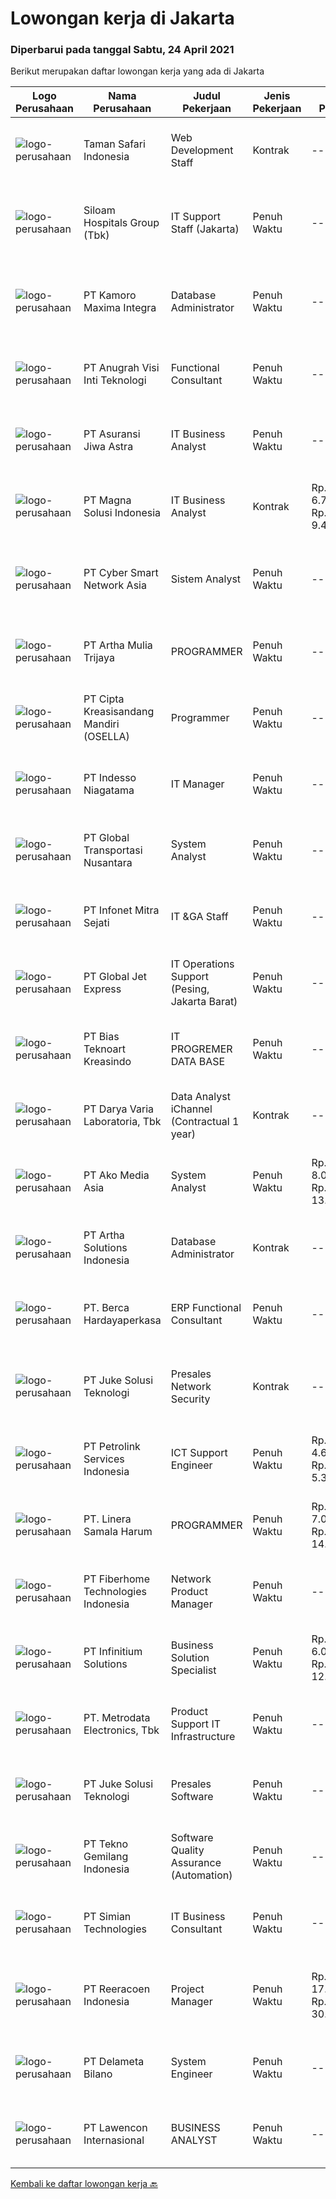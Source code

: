
  # Lowongan kerja di Jakarta

  ### Diperbarui pada tanggal Sabtu, 24 April 2021

  Berikut merupakan daftar lowongan kerja yang ada di Jakarta

  |Logo Perusahaan | Nama Perusahaan | Judul Pekerjaan | Jenis Pekerjaan | Gaji Pekerjaan | Lokasi | Deskripsi | Tanggal diunggah | Pranala |
  | -------------- | --------------- | --------------- | --------- | --------- | -------------- | ------- | ----------- | ----------- |
  |![logo-perusahaan](https://image-service-cdn.seek.com.au/19f64a674f5ee7e06f0458a5d7b08c3ec00ac01c/ee4dce1061f3f616224767ad58cb2fc751b8d2dc)|Taman Safari Indonesia|Web Development Staff|Kontrak|---|Jakarta Selatan|Requirement: Bachelor Degree (Computer Science / IT), with a minimum GPA of 3.00 Minimum 2 Years working experiences as IT Developer Fresh Graduate...|Jumat, 23 April 2021|https://www.jobstreet.co.id/id/job/web-development-staff-3515473?token=0~cd231c0b-634f-40f7-8e69-60cf6907ed82&sectionRank=1&jobId=jobstreet-id-job-3515473|
|![logo-perusahaan](https://image-service-cdn.seek.com.au/43c497841bb9bb0d3c63e43e04c89df51fdc045b/ee4dce1061f3f616224767ad58cb2fc751b8d2dc)|Siloam Hospitals Group (Tbk)|IT Support Staff (Jakarta)|Penuh Waktu|---|Jakarta Raya|Tanggung Jawab: Melakukan pemeliharaan rutin serta perbaikan sesuai dengan permintaan pengguna terhadap seluruh program atau sistem yang digunakan di...|Jumat, 23 April 2021|https://www.jobstreet.co.id/id/job/it-support-staff-jakarta-3515983?token=0~cd231c0b-634f-40f7-8e69-60cf6907ed82&sectionRank=2&jobId=jobstreet-id-job-3515983|
|![logo-perusahaan](https://image-service-cdn.seek.com.au/3d982a4534d2cde7235083cde429be525492ff87/ee4dce1061f3f616224767ad58cb2fc751b8d2dc)|PT Kamoro Maxima Integra|Database Administrator|Penuh Waktu|---|Jakarta Raya|Handle common database procedures, including but not limited to: upgrade, backup, recovery, migration database structure Build scaleable database...|Jumat, 23 April 2021|https://www.jobstreet.co.id/id/job/database-administrator-3515637?token=0~cd231c0b-634f-40f7-8e69-60cf6907ed82&sectionRank=3&jobId=jobstreet-id-job-3515637|
|![logo-perusahaan](https://image-service-cdn.seek.com.au/400147b601611eae4e758ad70a51a8d1ebd0c2e6/ee4dce1061f3f616224767ad58cb2fc751b8d2dc)|PT Anugrah Visi Inti Teknologi|Functional Consultant|Penuh Waktu|---|Jakarta Raya|Description:Do you have passion to analyse business process based on customer’s need?Do you enjoy help customer on solving their problem and find out...|Jumat, 23 April 2021|https://www.jobstreet.co.id/id/job/functional-consultant-3515255?token=0~cd231c0b-634f-40f7-8e69-60cf6907ed82&sectionRank=4&jobId=jobstreet-id-job-3515255|
|![logo-perusahaan](https://image-service-cdn.seek.com.au/c33121de609a1e8204a4683646064be0534f6441/ee4dce1061f3f616224767ad58cb2fc751b8d2dc)|PT Asuransi Jiwa Astra|IT Business Analyst|Penuh Waktu|---|Jakarta Selatan|Job Duties :To understand of business change needs, assessing the business impact of those changes, capturing, analysing, delivering, documenting...|Jumat, 23 April 2021|https://www.jobstreet.co.id/id/job/it-business-analyst-3515276?token=0~cd231c0b-634f-40f7-8e69-60cf6907ed82&sectionRank=5&jobId=jobstreet-id-job-3515276|
|![logo-perusahaan](https://image-service-cdn.seek.com.au/8b67faf0661956867999724a7f9b7a385624a287/ee4dce1061f3f616224767ad58cb2fc751b8d2dc)|PT Magna Solusi Indonesia|IT Business Analyst|Kontrak|Rp. 6.750.000-Rp. 9.450.000|Jakarta Raya|REQUIREMENTS Minimal pendidikan D3 jurusan ilmu komputer (Teknik Informasi, Sistem Informasi) dan jurusan lain yang sesuai. Memiliki pengalaman...|Jumat, 23 April 2021|https://www.jobstreet.co.id/id/job/it-business-analyst-3515888?token=0~cd231c0b-634f-40f7-8e69-60cf6907ed82&sectionRank=6&jobId=jobstreet-id-job-3515888|
|![logo-perusahaan](https://image-service-cdn.seek.com.au/a302ffad9b77aec8e5d95d09144bb178ba819e4c/ee4dce1061f3f616224767ad58cb2fc751b8d2dc)|PT Cyber Smart Network Asia|Sistem Analyst|Penuh Waktu|---|Jakarta Timur|DESKRIPSI PEKERJAAN Mempersiapkan flow chart dan diagram yang menggambarkan kemampuan dan proses dari sistem yang digunakan. Riset, perencanaan,...|Jumat, 23 April 2021|https://www.jobstreet.co.id/id/job/sistem-analyst-3515508?token=0~cd231c0b-634f-40f7-8e69-60cf6907ed82&sectionRank=7&jobId=jobstreet-id-job-3515508|
|![logo-perusahaan](https://image-service-cdn.seek.com.au/116f258f57cc97c2bdf695e4b842ad4c8439152c/ee4dce1061f3f616224767ad58cb2fc751b8d2dc)|PT Artha Mulia Trijaya|PROGRAMMER|Penuh Waktu|---|Jakarta Barat|PROGRAMMER Requirement Experience with RPA Software : example Gleematic, UI Path, etc will be an advantage Experience with architecting and developing...|Jumat, 23 April 2021|https://www.jobstreet.co.id/id/job/programmer-3506334?token=0~cd231c0b-634f-40f7-8e69-60cf6907ed82&sectionRank=8&jobId=jobstreet-id-job-3506334|
|![logo-perusahaan](https://image-service-cdn.seek.com.au/8bdaf93ac6c27248d0f5b0789ebd1fe77416c632/ee4dce1061f3f616224767ad58cb2fc751b8d2dc)|PT Cipta Kreasisandang Mandiri (OSELLA)|Programmer|Penuh Waktu|---|Jakarta Raya|Job Qualifications : Candidate must possess at least bachleor's Degree in Computer Science/Information Technology or equivalent Strong in PHP...|Jumat, 23 April 2021|https://www.jobstreet.co.id/id/job/programmer-3515762?token=0~cd231c0b-634f-40f7-8e69-60cf6907ed82&sectionRank=9&jobId=jobstreet-id-job-3515762|
|![logo-perusahaan](https://image-service-cdn.seek.com.au/d7b1285ea18ef24a91cb9738ea3b7e02f6543bb9/ee4dce1061f3f616224767ad58cb2fc751b8d2dc)|PT Indesso Niagatama|IT Manager|Penuh Waktu|---|Jakarta Pusat|Responsibilities : Plan, evaluate and establish an integrated enterprise-wide IT system to support and enable the standardization of business...|Jumat, 23 April 2021|https://www.jobstreet.co.id/id/job/it-manager-3515056?token=0~cd231c0b-634f-40f7-8e69-60cf6907ed82&sectionRank=10&jobId=jobstreet-id-job-3515056|
|![logo-perusahaan](https://image-service-cdn.seek.com.au/1876b903a15d727d7a249abfd52986cd75bd0bbd/ee4dce1061f3f616224767ad58cb2fc751b8d2dc)|PT Global Transportasi Nusantara|System Analyst|Penuh Waktu|---|Jakarta Pusat|Job Descriptions : Perform Design, Implementation, Support and upgrade of information system to meet the business and user needs Analyze, Prioritize...|Jumat, 23 April 2021|https://www.jobstreet.co.id/id/job/system-analyst-3515546?token=0~cd231c0b-634f-40f7-8e69-60cf6907ed82&sectionRank=11&jobId=jobstreet-id-job-3515546|
|![logo-perusahaan](https://image-service-cdn.seek.com.au/b41ca8136a24131c8dedf2af298a5993af9a8b41/ee4dce1061f3f616224767ad58cb2fc751b8d2dc)|PT Infonet Mitra Sejati|IT &GA Staff|Penuh Waktu|---|Jakarta Utara|Deskripsi Pekerjaan Maintenance Hardware dan Software Instalasi OS Windows, Sistem support, dan jaringan Sistem support, jaringan, CCTV, PABX , email...|Kamis, 22 April 2021|https://www.jobstreet.co.id/id/job/it-ga-staff-3514678?token=0~cd231c0b-634f-40f7-8e69-60cf6907ed82&sectionRank=12&jobId=jobstreet-id-job-3514678|
|![logo-perusahaan](https://image-service-cdn.seek.com.au/40a17508d013d42f7812d80810219a8c469c4ff9/ee4dce1061f3f616224767ad58cb2fc751b8d2dc)|PT Global Jet Express|IT Operations Support (Pesing, Jakarta Barat)|Penuh Waktu|---|Jakarta Barat|** Kandidat harus bersedia untuk ditempatkan di Pesing, Jakarta Barat** Memiliki sertifikasi MCTNA/CCNA diutamakan** Tolong lampirkan CV pengalaman...|Jumat, 23 April 2021|https://www.jobstreet.co.id/id/job/it-operations-support-pesing-jakarta-barat-3515209?token=0~cd231c0b-634f-40f7-8e69-60cf6907ed82&sectionRank=13&jobId=jobstreet-id-job-3515209|
|![logo-perusahaan](https://image-service-cdn.seek.com.au/0c5795f7c655d3b540372df7c5e441c38f619d64/ee4dce1061f3f616224767ad58cb2fc751b8d2dc)|PT Bias Teknoart Kreasindo|IT PROGREMER DATA BASE|Penuh Waktu|---|Jakarta Selatan|Kulaifikasi : Usia maksimal 30 tahun Pendidikan S.1 Komputer dari Universitas terkemuka. Pengalaman min 1 tahun / Fresh Graduate Penempatan di...|Jumat, 23 April 2021|https://www.jobstreet.co.id/id/job/it-progremer-data-base-3515425?token=0~cd231c0b-634f-40f7-8e69-60cf6907ed82&sectionRank=14&jobId=jobstreet-id-job-3515425|
|![logo-perusahaan](https://image-service-cdn.seek.com.au/294a00e4e339a0db319cf2fd45e3356076804f95/ee4dce1061f3f616224767ad58cb2fc751b8d2dc)|PT Darya Varia Laboratoria, Tbk|Data Analyst iChannel (Contractual 1 year)|Kontrak|---|Jakarta Selatan|As a DM Data Analyst to support: Data sales reporting and performance distribution team. Develop new business analyst for Distribution team and...|Jumat, 23 April 2021|https://www.jobstreet.co.id/id/job/data-analyst-ichannel-contractual-1-year-3515333?token=0~cd231c0b-634f-40f7-8e69-60cf6907ed82&sectionRank=15&jobId=jobstreet-id-job-3515333|
|![logo-perusahaan](https://image-service-cdn.seek.com.au/2b14206395c6b15ff85fdcdb85f74d423062361c/ee4dce1061f3f616224767ad58cb2fc751b8d2dc)|PT Ako Media Asia|System Analyst|Penuh Waktu|Rp. 8.000.000-Rp. 13.000.000|Jakarta Selatan|Gather business requirements from the client. Formulate business flow according to the requirements. Formulate application process based on business...|Jumat, 23 April 2021|https://www.jobstreet.co.id/id/job/system-analyst-3515091?token=0~cd231c0b-634f-40f7-8e69-60cf6907ed82&sectionRank=16&jobId=jobstreet-id-job-3515091|
|![logo-perusahaan](https://image-service-cdn.seek.com.au/45b684b671acefa435a260b37e206b10b22c6596/ee4dce1061f3f616224767ad58cb2fc751b8d2dc)|PT Artha Solutions Indonesia|Database Administrator|Kontrak|---|Jakarta Raya|Job Description : Perform Database installation from scratch including OS user &amp; group creations, installing required software packages, OS...|Kamis, 22 April 2021|https://www.jobstreet.co.id/id/job/database-administrator-3514221?token=0~cd231c0b-634f-40f7-8e69-60cf6907ed82&sectionRank=17&jobId=jobstreet-id-job-3514221|
|![logo-perusahaan](https://image-service-cdn.seek.com.au/0c900ac2b5b1a2cf9bee651ce5d069e68ff14c92/ee4dce1061f3f616224767ad58cb2fc751b8d2dc)|PT. Berca Hardayaperkasa|ERP Functional Consultant|Penuh Waktu|---|Jakarta Raya|Why work with us?Established since 1990, Berca Hardayaperkasa is becoming one of the leading providers of Enterprise Information Communication...|Jumat, 23 April 2021|https://www.jobstreet.co.id/id/job/erp-functional-consultant-3515042?token=0~cd231c0b-634f-40f7-8e69-60cf6907ed82&sectionRank=18&jobId=jobstreet-id-job-3515042|
|![logo-perusahaan](https://image-service-cdn.seek.com.au/d35ac5ea00c4425d578be3d79ae0a51787864fee/ee4dce1061f3f616224767ad58cb2fc751b8d2dc)|PT Juke Solusi Teknologi|Presales Network Security|Kontrak|---|Jakarta Pusat|Position Summary:The Solutions Architect is a pre-sales resource that leads the consultative discovery of the client’s business goals, objectives, and...|Jumat, 23 April 2021|https://www.jobstreet.co.id/id/job/presales-network-security-3501910?token=0~cd231c0b-634f-40f7-8e69-60cf6907ed82&sectionRank=19&jobId=jobstreet-id-job-3501910|
|![logo-perusahaan](https://image-service-cdn.seek.com.au/818ea290617ac08d926e30c997fe9d2cbcfcbd92/ee4dce1061f3f616224767ad58cb2fc751b8d2dc)|PT Petrolink Services Indonesia|ICT Support Engineer|Penuh Waktu|Rp. 4.600.000-Rp. 5.300.000|Jakarta Raya|[IMPORTANT - This position will constitute 24/7 support - so in the future, you could be working on night shift]The person in this position will need...|Kamis, 22 April 2021|https://www.jobstreet.co.id/id/job/ict-support-engineer-3514270?token=0~cd231c0b-634f-40f7-8e69-60cf6907ed82&sectionRank=20&jobId=jobstreet-id-job-3514270|
|![logo-perusahaan](https://us.123rf.com/450wm/pavelstasevich/pavelstasevich1811/pavelstasevich181101027/112815900-stock-vector-no-image-available-icon-flat-vector.jpg?ver=6)|PT. Linera Samala Harum|PROGRAMMER|Penuh Waktu|Rp. 7.000.000-Rp. 14.000.000|Jakarta Barat|PROGRAMMERDibutuhkan 2 orang Programmer dengan kriteria sebagai berikut:* Lulusan S1 dengan jurusan Teknik Informatika/ Komputer.* Diutamakan memiliki...|Jumat, 23 April 2021|https://www.jobstreet.co.id/id/job/programmer-3515936?token=0~cd231c0b-634f-40f7-8e69-60cf6907ed82&sectionRank=21&jobId=jobstreet-id-job-3515936|
|![logo-perusahaan](https://image-service-cdn.seek.com.au/74ca72eb29bd94414b106779bc29bc51b9f2510d/ee4dce1061f3f616224767ad58cb2fc751b8d2dc)|PT Fiberhome Technologies Indonesia|Network Product Manager|Penuh Waktu|---|Jakarta Barat|Job Responsibilites  Focus on Indonesia OTN/DWDM marketing development while focusing on trend analysis of future network development. Responsible for...|Jumat, 23 April 2021|https://www.jobstreet.co.id/id/job/network-product-manager-3506376?token=0~cd231c0b-634f-40f7-8e69-60cf6907ed82&sectionRank=22&jobId=jobstreet-id-job-3506376|
|![logo-perusahaan](https://image-service-cdn.seek.com.au/06c3df56b6369bca590439015e58338a9695ed80/ee4dce1061f3f616224767ad58cb2fc751b8d2dc)|PT Infinitium Solutions|Business Solution Specialist|Penuh Waktu|Rp. 6.000.000-Rp. 12.000.000|Jakarta Pusat|Job Responsibilities: To attend meetings with potential clients to determine technical and business requirements and ensuring that all necessary...|Jumat, 23 April 2021|https://www.jobstreet.co.id/id/job/business-solution-specialist-3515926?token=0~cd231c0b-634f-40f7-8e69-60cf6907ed82&sectionRank=23&jobId=jobstreet-id-job-3515926|
|![logo-perusahaan](https://image-service-cdn.seek.com.au/360ff551a5280d24a3ac9432bdc8ba5ec988566b/ee4dce1061f3f616224767ad58cb2fc751b8d2dc)|PT. Metrodata Electronics, Tbk|Product Support IT Infrastructure|Penuh Waktu|---|Jakarta Barat|Responsibility:  POC Nutanix solution at customer &amp; partner Visit customer &amp; give advice for Nutanix solution Supporting Product Manager in...|Kamis, 22 April 2021|https://www.jobstreet.co.id/id/job/product-support-it-infrastructure-3514513?token=0~cd231c0b-634f-40f7-8e69-60cf6907ed82&sectionRank=24&jobId=jobstreet-id-job-3514513|
|![logo-perusahaan](https://image-service-cdn.seek.com.au/d35ac5ea00c4425d578be3d79ae0a51787864fee/ee4dce1061f3f616224767ad58cb2fc751b8d2dc)|PT Juke Solusi Teknologi|Presales Software|Penuh Waktu|---|Jakarta Timur|Position Summary:The Pre-Sales it is a pre-sales resource that leads the consultative discovery of the client’s business goals, objectives, and...|Jumat, 23 April 2021|https://www.jobstreet.co.id/id/job/presales-software-3501901?token=0~cd231c0b-634f-40f7-8e69-60cf6907ed82&sectionRank=25&jobId=jobstreet-id-job-3501901|
|![logo-perusahaan](https://image-service-cdn.seek.com.au/d9a5cf4e8f1f169e793685aadd3c305747f813dd/ee4dce1061f3f616224767ad58cb2fc751b8d2dc)|PT Tekno Gemilang Indonesia|Software Quality Assurance (Automation)|Penuh Waktu|---|Jakarta Raya|Develop test plans / mind map, test scripts, test data Review user requirements documents to ensure that requirements are testable Review &amp; Upload...|Jumat, 23 April 2021|https://www.jobstreet.co.id/id/job/software-quality-assurance-automation-3506836?token=0~cd231c0b-634f-40f7-8e69-60cf6907ed82&sectionRank=26&jobId=jobstreet-id-job-3506836|
|![logo-perusahaan](https://image-service-cdn.seek.com.au/208442e0a92b58169f5685eff634dafb189f45f1/ee4dce1061f3f616224767ad58cb2fc751b8d2dc)|PT Simian Technologies|IT Business Consultant|Penuh Waktu|---|Jakarta Pusat|Job Descriptions: As an application Consultant for banking system like Wealth Management, Custodian System, Mutual Fund and more. Working with the...|Jumat, 23 April 2021|https://www.jobstreet.co.id/id/job/it-business-consultant-3506257?token=0~cd231c0b-634f-40f7-8e69-60cf6907ed82&sectionRank=27&jobId=jobstreet-id-job-3506257|
|![logo-perusahaan](https://image-service-cdn.seek.com.au/937201ecb5f79152c7101de1a55ef90302a01e10/ee4dce1061f3f616224767ad58cb2fc751b8d2dc)|PT Reeracoen Indonesia|Project Manager|Penuh Waktu|Rp. 17.000.000-Rp. 30.000.000|Jakarta Raya|PROJECT MANAGER (JAKARTA) [49192]COMPANY CATEGORY:Cable Manufacturing JOB SUMMARY: Organize team for project Handle tender Prepare all the document...|Jumat, 23 April 2021|https://www.jobstreet.co.id/id/job/project-manager-3515244?token=0~cd231c0b-634f-40f7-8e69-60cf6907ed82&sectionRank=28&jobId=jobstreet-id-job-3515244|
|![logo-perusahaan](https://image-service-cdn.seek.com.au/0f2f98b9fab24898c04f13e342bb24629e9e7b31/ee4dce1061f3f616224767ad58cb2fc751b8d2dc)|PT Delameta Bilano|System Engineer|Penuh Waktu|---|Jakarta Timur|Kualifikasi Umum:- Pengalaman Min. 1 tahun di bidang System Administration- Max. 30thn- Mampu berkomunikasi Bahasa Inggris- Bertanggung Jawab &amp;...|Jumat, 23 April 2021|https://www.jobstreet.co.id/id/job/system-engineer-3507106?token=0~cd231c0b-634f-40f7-8e69-60cf6907ed82&sectionRank=29&jobId=jobstreet-id-job-3507106|
|![logo-perusahaan](https://image-service-cdn.seek.com.au/aa313c82faaa064b4cd506a476c3f34d038e8160/ee4dce1061f3f616224767ad58cb2fc751b8d2dc)|PT Lawencon Internasional|BUSINESS ANALYST|Penuh Waktu|---|Jakarta Raya|Job Descriptions: Handle user requests by collecting detailed user requirements, analyze the requirement, and can give proposed solutions. Controls...|Kamis, 22 April 2021|https://www.jobstreet.co.id/id/job/business-analyst-3505989?token=0~cd231c0b-634f-40f7-8e69-60cf6907ed82&sectionRank=30&jobId=jobstreet-id-job-3505989|


  [Kembali ke daftar lowongan kerja 🔙](../README.md#daftar-lowongan-kerja)
  